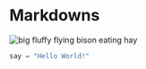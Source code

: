 # Markdowns

![big fluffy flying bison eating hay](https://static.wikia.nocookie.net/nickelodeon-movies/images/0/06/Appa.png/revision/latest?cb=20180624212608)

``` python
say = "Hello World!"
```
